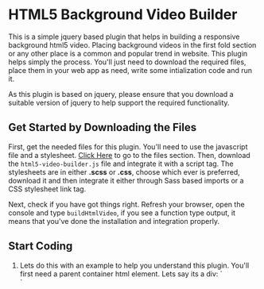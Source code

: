 # HTML5 Background Video Builder
This is a simple jquery based plugin that helps in building a responsive background html5 video. Placing background videos in the first fold section 
or any other place is a common and popular trend in website. This plugin helps simply the process. You'll just need to download the required files, 
place them in your web app as need, write some intialization code and run it.

As this plugin is based on jquery, please ensure that you download a suitable version of jquery to help support the required functionality.

## Get Started by Downloading the Files
First, get the needed files for this plugin. You'll need to use the javascript file and a stylesheet.
<a href="https://github.com/sricharankrishnan/html5-background-video-builder/tree/master/plugin-bundle-files">Click Here</a> to go to the files section. 
Then, download the ```html5-video-builder.js``` file and integrate it with a script tag. The stylesheets are in either **.scss** or **.css**, choose which ever is preferred, download it 
and then integrate it either through Sass based imports or a CSS stylesheet link tag.

Next, check if you have got things right. Refresh your browser, open the console and type ```buildHtmlVideo```, if you see a function type output, it means 
that you've done the installation and integration properly.

## Start Coding
1.  Lets do this with an example to help you understand this plugin. You'll first need a parent container html element. Lets say its a div:
    `
    <div class="parentContainer" id="parentContainer"></div> 
    `
